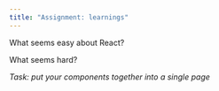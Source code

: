 ```yaml
---
title: "Assignment: learnings"
---
```


What seems easy about React?

What seems hard?

*Task: put your components together into a single page*